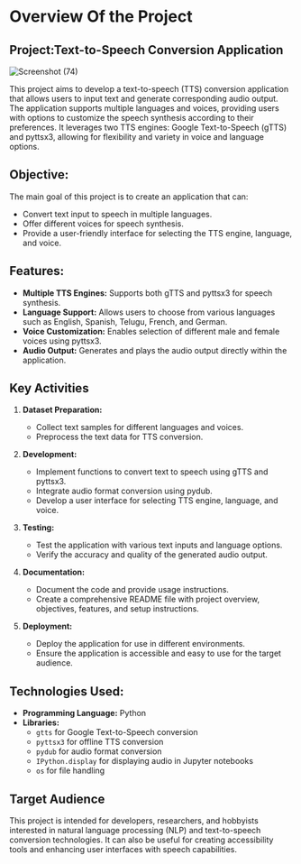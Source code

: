 # Overview Of the Project

## Project:Text-to-Speech Conversion Application
![Screenshot (74)](https://github.com/user-attachments/assets/2c12236d-f071-4065-8988-fa80ede9d3c8)

This project aims to develop a text-to-speech (TTS) conversion application that allows users to input text and generate corresponding audio output. The application supports multiple languages and voices, providing users with options to customize the speech synthesis according to their preferences. It leverages two TTS engines: Google Text-to-Speech (gTTS) and pyttsx3, allowing for flexibility and variety in voice and language options.

## Objective:

The main goal of this project is to create an application that can:
- Convert text input to speech in multiple languages.
- Offer different voices for speech synthesis.
- Provide a user-friendly interface for selecting the TTS engine, language, and voice.

## Features:

- **Multiple TTS Engines:** Supports both gTTS and pyttsx3 for speech synthesis.
- **Language Support:** Allows users to choose from various languages such as English, Spanish, Telugu, French, and German.
- **Voice Customization:** Enables selection of different male and female voices using pyttsx3.
- **Audio Output:** Generates and plays the audio output directly within the application.

## Key Activities

1. **Dataset Preparation:**
   - Collect text samples for different languages and voices.
   - Preprocess the text data for TTS conversion.

2. **Development:**
   - Implement functions to convert text to speech using gTTS and pyttsx3.
   - Integrate audio format conversion using pydub.
   - Develop a user interface for selecting TTS engine, language, and voice.

3. **Testing:**
   - Test the application with various text inputs and language options.
   - Verify the accuracy and quality of the generated audio output.

4. **Documentation:**
   - Document the code and provide usage instructions.
   - Create a comprehensive README file with project overview, objectives, features, and setup instructions.

5. **Deployment:**
   - Deploy the application for use in different environments.
   - Ensure the application is accessible and easy to use for the target audience.


## Technologies Used:

- **Programming Language:** Python
- **Libraries:**
  - `gtts` for Google Text-to-Speech conversion
  - `pyttsx3` for offline TTS conversion
  - `pydub` for audio format conversion
  - `IPython.display` for displaying audio in Jupyter notebooks
  - `os` for file handling

## Target Audience

This project is intended for developers, researchers, and hobbyists interested in natural language processing (NLP) and text-to-speech conversion technologies. It can also be useful for creating accessibility tools and enhancing user interfaces with speech capabilities.
